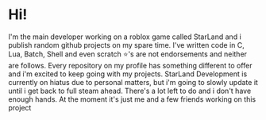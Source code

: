 # Hi!
I'm the main developer working on a roblox game called StarLand and i publish random github projects on my spare time. I've written code in C, Lua, Batch, Shell and even scratch
⭐'s are not endorsements and neither are follows.
Every repository on my profile has something different to offer and i'm excited to keep going with my projects.
StarLand Development is currently on hiatus due to personal matters, but i'm going to slowly update it until i get back to full steam ahead. There's a lot left to do and i don't have enough hands. At the moment it's just me and a few friends working on this project
